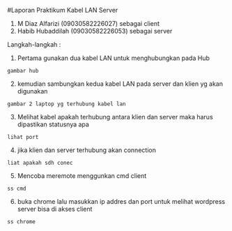 #Laporan Praktikum Kabel LAN Server 

1. M Diaz Alfarizi (09030582226027) sebagai client
2. Habib Hubaddilah (09030582226053) sebagai server

Langkah-langkah : 
1. Pertama gunakan dua kabel LAN untuk menghubungkan pada Hub

`gambar hub`

2. kemudian sambungkan kedua kabel LAN pada server dan klien yg akan digunakan

`gambar 2 laptop yg terhubung kabel lan`

3. Melihat kabel apakah terhubung antara klien dan server maka harus dipastikan statusnya apa 

`lihat port`

4. jika klien dan server terhubung akan connection

`liat apakah sdh conec`

5. Mencoba meremote menggunkan cmd client

`ss cmd`

6. buka chrome lalu masukkan ip addres dan port untuk melihat wordpress server bisa di akses client

`ss chrome`
